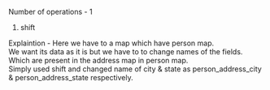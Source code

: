 Number of operations - 1
1. shift

Explaintion -
Here we have to a map which have person map.                                    
We want its data as it is but we have to to change names of the fields.                                     
Which are present in the address map in person map.                                      
Simply used shift and changed name of city & state as person_address_city & person_address_state respectively.                   
